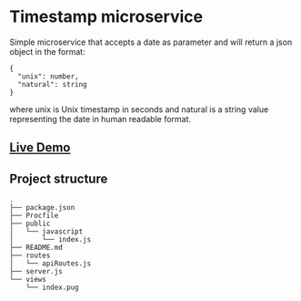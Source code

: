 # Timestamp microservice

Simple microservice that accepts a date as parameter and will return a json object in the format:

```
{
  "unix": number,
  "natural": string
}
```

where unix is Unix timestamp in seconds and natural is a string value representing the date in human readable format.

## [Live Demo](https://4qx4g.sse.codesandbox.io)

## Project structure

```
.
├── package.json
├── Procfile
├── public
│   └── javascript
│       └── index.js
├── README.md
├── routes
│   └── apiRoutes.js
├── server.js
└── views
    └── index.pug
```
